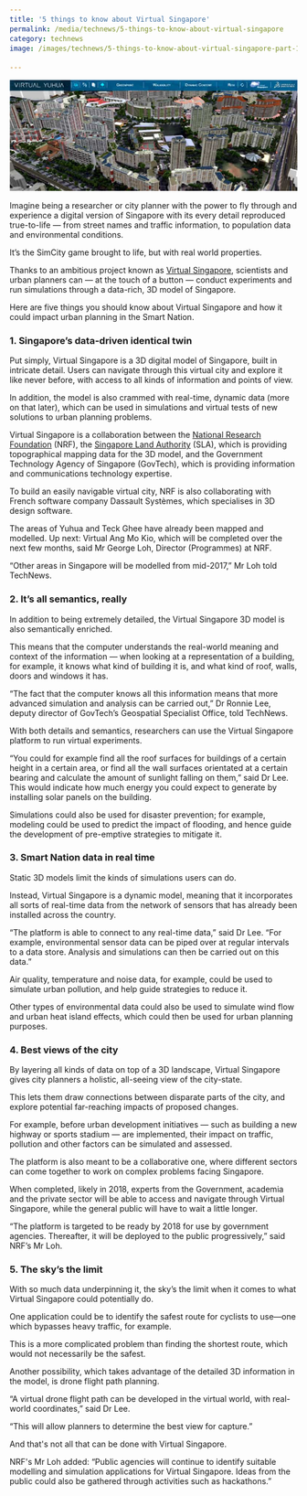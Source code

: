 ```yaml
---
title: '5 things to know about Virtual Singapore'
permalink: /media/technews/5-things-to-know-about-virtual-singapore
category: technews
image: /images/technews/5-things-to-know-about-virtual-singapore-part-1.png

---
```



![5 things to know about virtual singapore](/images/technews/5-things-to-know-about-virtual-singapore-part-1.png)

Imagine being a researcher or city planner with the power to fly through and experience a digital version of Singapore with its every detail reproduced true-to-life — from street names and traffic information, to population data and environmental conditions.

It’s the SimCity game brought to life, but with real world properties.

Thanks to an ambitious project known as [Virtual Singapore](https://www.nrf.gov.sg/programmes/virtual-singapore), scientists and urban planners can — at the touch of a button — conduct experiments and run simulations through a data-rich, 3D model of Singapore.

Here are five things you should know about Virtual Singapore and how it could impact urban planning in the Smart Nation.

### **1. Singapore’s data-driven identical twin**
Put simply, Virtual Singapore is a 3D digital model of Singapore, built in intricate detail. Users can navigate through this virtual city and explore it like never before, with access to all kinds of information and points of view.

In addition, the model is also crammed with real-time, dynamic data (more on that later), which can be used in simulations and virtual tests of new solutions to urban planning problems.

Virtual Singapore is a collaboration between the [National Research Foundation](https://www.nrf.gov.sg/programmes/virtual-singapore) (NRF), the [Singapore Land Authority](https://www.sla.gov.sg/) (SLA), which is providing topographical mapping data for the 3D model, and the Government Technology Agency of Singapore (GovTech), which is providing information and communications technology expertise.

To build an easily navigable virtual city, NRF is also collaborating with French software company Dassault Systèmes, which specialises in 3D design software.

The areas of Yuhua and Teck Ghee have already been mapped and modelled. Up next: Virtual Ang Mo Kio, which will be completed over the next few months, said Mr George Loh, Director (Programmes) at NRF.

“Other areas in Singapore will be modelled from mid-2017,” Mr Loh told TechNews. 

### **2. It’s all semantics, really**
In addition to being extremely detailed, the Virtual Singapore 3D model is also semantically enriched.

This means that the computer understands the real-world meaning and context of the information — when looking at a representation of a building, for example, it knows what kind of building it is, and what kind of roof, walls, doors and windows it has.

“The fact that the computer knows all this information means that more advanced simulation and analysis can be carried out,” Dr Ronnie Lee, deputy director of GovTech’s Geospatial Specialist Office, told TechNews.

With both details and semantics, researchers can use the Virtual Singapore platform to run virtual experiments.

“You could for example find all the roof surfaces for buildings of a certain height in a certain area, or find all the wall surfaces orientated at a certain bearing and calculate the amount of sunlight falling on them,” said Dr Lee. This would indicate how much energy you could expect to generate by installing solar panels on the building.

Simulations could also be used for disaster prevention; for example, modeling could be used to predict the impact of flooding, and hence guide the development of pre-emptive strategies to mitigate it.  

### **3. Smart Nation data in real time**
Static 3D models limit the kinds of simulations users can do.

Instead, Virtual Singapore is a dynamic model, meaning that it incorporates all sorts of real-time data from the network of sensors that has already been installed across the country.

“The platform is able to connect to any real-time data,” said Dr Lee. “For example, environmental sensor data can be piped over at regular intervals to a data store. Analysis and simulations can then be carried out on this data.”

Air quality, temperature and noise data, for example, could be used to simulate urban pollution, and help guide strategies to reduce it.

Other types of environmental data could also be used to simulate wind flow and urban heat island effects, which could then be used for urban planning purposes.

### **4. Best views of the city**
By layering all kinds of data on top of a 3D landscape, Virtual Singapore gives city planners a holistic, all-seeing view of the city-state.

This lets them draw connections between disparate parts of the city, and explore potential far-reaching impacts of proposed changes.

For example, before urban development initiatives — such as building a new highway or sports stadium — are implemented, their impact on traffic, pollution and other factors can be simulated and assessed.

The platform is also meant to be a collaborative one, where different sectors can come together to work on complex problems facing Singapore.

When completed, likely in 2018, experts from the Government, academia and the private sector will be able to access and navigate through Virtual Singapore, while the general public will have to wait a little longer.

“The platform is targeted to be ready by 2018 for use by government agencies. Thereafter, it will be deployed to the public progressively,” said NRF’s Mr Loh. 

### **5. The sky’s the limit**
With so much data underpinning it, the sky’s the limit when it comes to what Virtual Singapore could potentially do.

One application could be to identify the safest route for cyclists to use—one which bypasses heavy traffic, for example.

This is a more complicated problem than finding the shortest route, which would not necessarily be the safest.

Another possibility, which takes advantage of the detailed 3D information in the model, is drone flight path planning.

“A virtual drone flight path can be developed in the virtual world, with real-world coordinates,” said Dr Lee.

“This will allow planners to determine the best view for capture.”

And that's not all that can be done with Virtual Singapore.

NRF's Mr Loh added: “Public agencies will continue to identify suitable modelling and simulation applications for Virtual Singapore. Ideas from the public could also be gathered through activities such as hackathons.”
